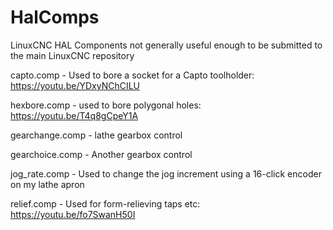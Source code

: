 # HalComps
LinuxCNC HAL Components not generally useful enough to be submitted to the main LinuxCNC repository

capto.comp - Used to bore a socket for a Capto toolholder: https://youtu.be/YDxyNChCILU

hexbore.comp - used to bore polygonal holes: https://youtu.be/T4q8gCpeY1A

gearchange.comp - lathe gearbox control

gearchoice.comp - Another gearbox control

jog_rate.comp - Used to change the jog increment using a 16-click encoder on my lathe apron

relief.comp - Used for form-relieving taps etc: https://youtu.be/fo7SwanH50I

